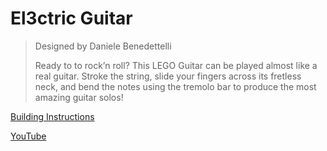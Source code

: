 # El3ctric Guitar

> Designed by Daniele Benedettelli
>
> Ready to to rock’n roll? This LEGO Guitar can be played almost like a real guitar. Stroke the string, slide your fingers across its fretless neck, and bend the notes using the tremolo bar to produce the most amazing guitar solos!

[Building Instructions](https://www.lego.com/cdn/cs/set/assets/blt4e3bb67a2139cfef/EL3CTRIC_GUITAR.pdf)

[YouTube](https://www.youtube.com/watch?v=7AkfAOSCwPU)

